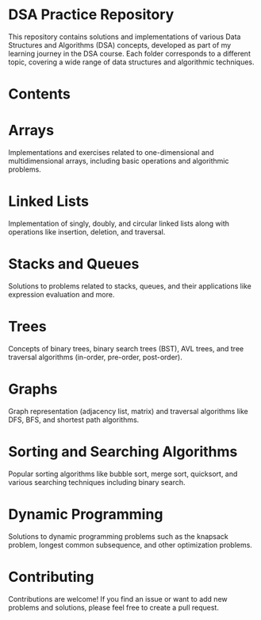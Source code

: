 # DSA Practice Repository
This repository contains solutions and implementations of various Data Structures and Algorithms (DSA) concepts, developed as part of my learning journey in the DSA course. Each folder corresponds to a different topic, covering a wide range of data structures and algorithmic techniques.

# Contents
# Arrays
Implementations and exercises related to one-dimensional and multidimensional arrays, including basic operations and algorithmic problems.

# Linked Lists
Implementation of singly, doubly, and circular linked lists along with operations like insertion, deletion, and traversal.

# Stacks and Queues
Solutions to problems related to stacks, queues, and their applications like expression evaluation and more.

# Trees
Concepts of binary trees, binary search trees (BST), AVL trees, and tree traversal algorithms (in-order, pre-order, post-order).

# Graphs
Graph representation (adjacency list, matrix) and traversal algorithms like DFS, BFS, and shortest path algorithms.

# Sorting and Searching Algorithms
Popular sorting algorithms like bubble sort, merge sort, quicksort, and various searching techniques including binary search.

# Dynamic Programming
Solutions to dynamic programming problems such as the knapsack problem, longest common subsequence, and other optimization problems.

# Contributing
Contributions are welcome! If you find an issue or want to add new problems and solutions, please feel free to create a pull request.
